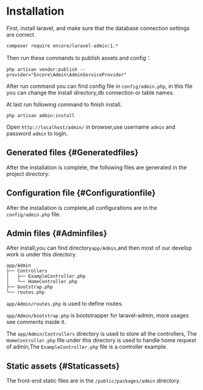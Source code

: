 # Installation

First, install laravel, and make sure that the database connection settings are correct.

```
composer require encore/laravel-admin:1.*
```

Then run these commands to publish assets and config：

```
php artisan vendor:publish --provider="Encore\Admin\AdminServiceProvider"
```

After run command you can find config file in `config/admin.php`, in this file you can change the install directory,db connection or table names.

At last run following command to finish install.

```
php artisan admin:install
```

Open `http://localhost/admin/` in browser,use username `admin` and password `admin` to login.

## Generated files {#Generatedfiles}

After the installation is complete, the following files are generated in the project directory:

## Configuration file {#Configurationfile}

After the installation is complete,all configurations are in the `config/admin.php` file.

## Admin files {#Adminfiles}

After install,you can find directory`app/Admin`,and then most of our develop work is under this directory.

```
app/Admin
├── Controllers
│   ├── ExampleController.php
│   └── HomeController.php
├── bootstrap.php
└── routes.php
```

`app/Admin/routes.php` is used to define routes.

`app/Admin/bootstrap.php` is bootstrapper for laravel-admin, more usages see comments inside it.

The `app/Admin/Controllers` directory is used to store all the controllers, The `HomeController.php` file under this directory is used to handle home request of admin,The `ExampleController.php` file is a controller example.

## Static assets {#Staticassets}

The front-end static files are in the `/public/packages/admin` directory.